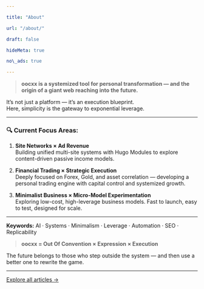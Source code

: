 ```yaml
---

title: "About"

url: "/about/"

draft: false

hideMeta: true

no\_ads: true

---
```



> **oocxx is a systemized tool for personal transformation — and the origin of a giant web reaching into the future.**

It’s not just a platform — it’s an execution blueprint.  
Here, simplicity is the gateway to exponential leverage.

---

### 🔍 Current Focus Areas:

1. **Site Networks × Ad Revenue**  
   Building unified multi-site systems with Hugo Modules to explore content-driven passive income models.

2. **Financial Trading × Strategic Execution**  
   Deeply focused on Forex, Gold, and asset correlation — developing a personal trading engine with capital control and systemized growth.

3. **Minimalist Business × Micro-Model Experimentation**  
   Exploring low-cost, high-leverage business models. Fast to launch, easy to test, designed for scale.

---

**Keywords:** AI · Systems · Minimalism · Leverage · Automation · SEO · Replicability

> **oocxx = Out Of Convention × Expression × Execution**

The future belongs to those who step outside the system — and then use a better one to rewrite the game.

---
[Explore all articles →](http://localhost:1313/archives/)
